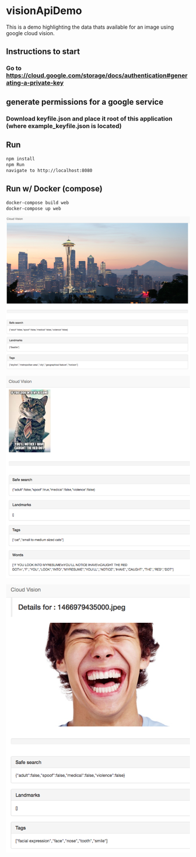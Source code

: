 # visionApiDemo

This is a demo highlighting the data thats available for an image using google cloud vision.

## Instructions to start

### Go to https://cloud.google.com/storage/docs/authentication#generating-a-private-key
## generate permissions for a google service
### Download keyfile.json and place it root of this application (where example_keyfile.json is located)

## Run

```
npm install
npm Run
navigate to http://localhost:8080
```

## Run w/ Docker (compose)

```
docker-compose build web
docker-compose up web
```

![Seattle](/gh-img/seattle.png)

![Best Cat Ever](/gh-img/ultra-successful-cat.png)

![Alt text](/gh-img/happy.png)